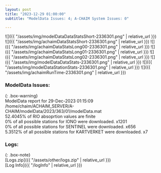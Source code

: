 ```yaml
---
layout: post
title: "2023-12-29 01:00:00"
subtitle: "ModelData Issues: 4; A-CHAIM System Issues: 0"

---
```


![]({{ "/assets/img/modelDataDataStatsShort-2336301.png" | relative_url }})
![]({{ "/assets/img/achaimDataStatsShort-2336301.png" | relative_url }})
![]({{ "/assets/img/achaimDataStatsLong00-2336301.png" | relative_url }})
![]({{ "/assets/img/achaimDataStatsLong01-2336301.png" | relative_url }})
![]({{ "/assets/img/achaimDataStatsLong02-2336301.png" | relative_url }})
![]({{ "/assets/img/modelDataDataStats-2336301.png" | relative_url }})
![]({{ "/assets/img/modelDataStationStats-2336301.png" | relative_url }})
![]({{ "/assets/img/achaimRunTime-2336301.png" | relative_url }})


### ModelData Issues:  
  
{: .box-warning}  
 ModelData report for 29-Dec-2023 01:15:09   
 /home/chaim/ACHAIM_SERVER/A-CHAIM/modelData/2023/363/01/modelData.mat   
 52.4045% of RIO absoprtion values are finite   
 0% of all possible stations for IONO were downloaded. x1201   
 0% of all possible stations for SENTINEL were downloaded. x656   
 5.3512% of all possible stations for KARTVERKET were downloaded. x7   
  


### Logs:  
  
{: .box-note}  
[Logs.zip]({{ "/assets/other/logs.zip" | relative_url }})  
[Log Info]({{ "/logInfo" | relative_url }})  
